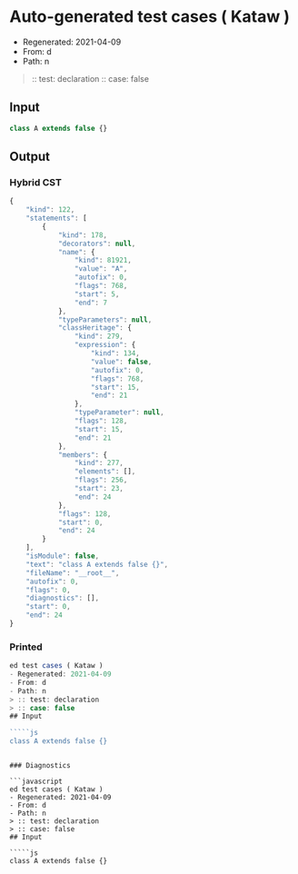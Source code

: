 # Auto-generated test cases ( Kataw )
- Regenerated: 2021-04-09
- From: d
- Path: n
> :: test: declaration
> :: case: false
## Input

`````js
class A extends false {}
`````

## Output

### Hybrid CST

```javascript
{
    "kind": 122,
    "statements": [
        {
            "kind": 178,
            "decorators": null,
            "name": {
                "kind": 81921,
                "value": "A",
                "autofix": 0,
                "flags": 768,
                "start": 5,
                "end": 7
            },
            "typeParameters": null,
            "classHeritage": {
                "kind": 279,
                "expression": {
                    "kind": 134,
                    "value": false,
                    "autofix": 0,
                    "flags": 768,
                    "start": 15,
                    "end": 21
                },
                "typeParameter": null,
                "flags": 128,
                "start": 15,
                "end": 21
            },
            "members": {
                "kind": 277,
                "elements": [],
                "flags": 256,
                "start": 23,
                "end": 24
            },
            "flags": 128,
            "start": 0,
            "end": 24
        }
    ],
    "isModule": false,
    "text": "class A extends false {}",
    "fileName": "__root__",
    "autofix": 0,
    "flags": 0,
    "diagnostics": [],
    "start": 0,
    "end": 24
}
```

### Printed

```javascript
ed test cases ( Kataw )
- Regenerated: 2021-04-09
- From: d
- Path: n
> :: test: declaration
> :: case: false
## Input

`````js
class A extends false {}
`````
```

### Diagnostics

```javascript
ed test cases ( Kataw )
- Regenerated: 2021-04-09
- From: d
- Path: n
> :: test: declaration
> :: case: false
## Input

`````js
class A extends false {}
`````
```

